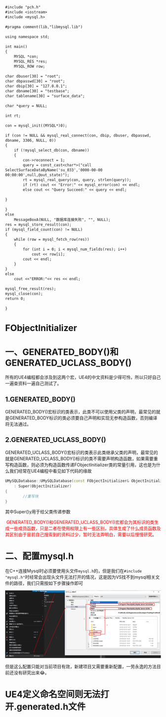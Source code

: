 ```
#include "pch.h"
#include <iostream>
#include <mysql.h>

#pragma comment(lib,"libmysql.lib")

using namespace std;

int main()
{
	MYSQL *con;
	MYSQL_RES *res;
	MYSQL_ROW row;

char dbuser[30] = "root";
char dbpasswd[30] = "root";
char dbip[30] = "127.0.0.1";
char dbname[30] = "testbase";
char tablename[30] = "surface_data";

char *query = NULL;

int rt;

con = mysql_init((MYSQL*)0);

if (con != NULL && mysql_real_connect(con, dbip, dbuser, dbpasswd, dbname, 3306, NULL, 0))
{
	if (!mysql_select_db(con, dbname))
	{
		con->reconnect = 1;
		query = const_cast<char*>("call SelectSurfaceDataByName('su_033','0000-00-00 00:00:00',null,@out_state)");
		rt = mysql_real_query(con, query, strlen(query));
		if (rt) cout << "Error:" << mysql_error(con) << endl;
		else cout << "Query Succeed:" << query << endl;

}

}
else
	MessageBoxA(NULL, "数据库连接失败", "", NULL);
res = mysql_store_result(con);
if (mysql_field_count(con) != NULL)
{
	while (row = mysql_fetch_row(res))
	{
		for (int i = 0; i < mysql_num_fields(res); i++)
			cout << row[i];
		cout << endl;
	}
}
else
	cout <<"ERROR:"<< res << endl;

mysql_free_result(res);
mysql_close(con);
return 0;

}
```

# FObjectInitializer

# 一、GENERATED_BODY()和GENERATED_UCLASS_BODY()

所有的UE4编程都会涉及到这两个宏，UE4的中文资料是少得可怜，所以只好自己一遍查资料一遍自己测试了。

## 1.GENERATED_BODY()

GENERATED_BODY()宏标识的类表示，此类不可以使用父类的声明，最常见的就是GENERATED_BODY标识的类必须要自己声明和实现无参构造函数，否则编译将无法通过。

## 2.GENERATED_UCLASS_BODY()

GENERATED_UCLASS_BODY()宏标识的类表示此类继承父类的声明，最常见的就是GENERATED_UCLASS_BODY()标识的类不需要声明构造函数，如果需要重写构造函数，则必须为构造函数传递FObjectInitializer类的常量引用，这也是为什么我们经常在UE4编程中看见如下代码的缘故

```C++
UMySQLDatabase::UMySQLDatabase(const FObjectInitializer& ObjectInitializer)
	: Super(ObjectInitializer)
{
        //重写块
}
```

其中Super()y用于给父类传递参数

<font color=red> GENERATED_BODY()和GENERATED_UCLASS_BODY()宏都会为其标识的类生成一些成员函数，只是二者在使用权限上有一些区别，具体生成了什么成员函数及其区别由于目前自己搜索到的资料过少，暂时无法弄明白，需要以后慢慢研究</font>。

# 二、配置mysql.h

在C++连接Mysql时必须要使用头文件`mysql.h`的，但是我们在`#include "mysql.h"`时经常会出现头文件无法打开的情况，这是因为VS找不到mysql相关文件的路径，我们只需按如下步骤操作即可

![](【UE4】C++连接MySQL/Snipaste_2019-10-23_10-36-25.png)

但是这么配置只能对当前项目有效，新建项目又需要重新配置，一劳永逸的方法目前还没有研究出来😂。

# UE4定义命名空间则无法打开.generated.h文件